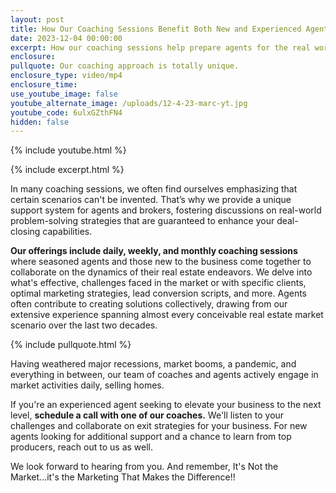 ```yaml
---
layout: post
title: How Our Coaching Sessions Benefit Both New and Experienced Agents
date: 2023-12-04 00:00:00
excerpt: How our coaching sessions help prepare agents for the real world.
enclosure:
pullquote: Our coaching approach is totally unique.
enclosure_type: video/mp4
enclosure_time:
use_youtube_image: false
youtube_alternate_image: /uploads/12-4-23-marc-yt.jpg
youtube_code: 6ulxGZthFN4
hidden: false
---
```

{% include youtube.html %}

{% include excerpt.html %}

In many coaching sessions, we often find ourselves emphasizing that certain scenarios can't be invented. That’s why we provide a unique support system for agents and brokers, fostering discussions on real-world problem-solving strategies that are guaranteed to enhance your deal-closing capabilities.

**Our offerings include daily, weekly, and monthly coaching sessions** where seasoned agents and those new to the business come together to collaborate on the dynamics of their real estate endeavors. We delve into what's effective, challenges faced in the market or with specific clients, optimal marketing strategies, lead conversion scripts, and more. Agents often contribute to creating solutions collectively, drawing from our extensive experience spanning almost every conceivable real estate market scenario over the last two decades.

{% include pullquote.html %}

Having weathered major recessions, market booms, a pandemic, and everything in between, our team of coaches and agents actively engage in market activities daily, selling homes.&nbsp;

If you're an experienced agent seeking to elevate your business to the next level, **schedule a call with one of our coaches.** We'll listen to your challenges and collaborate on exit strategies for your business. For new agents looking for additional support and a chance to learn from top producers, reach out to us as well.&nbsp;

We look forward to hearing from you. And remember, It's Not the Market...it's the Marketing That Makes the Difference!!